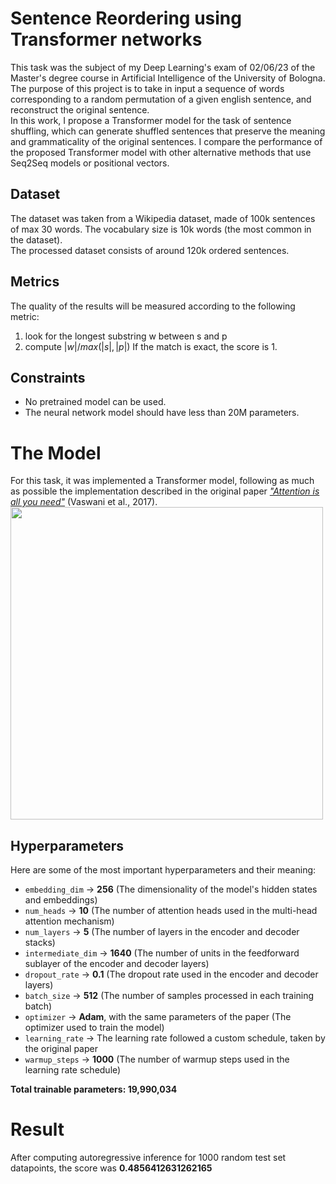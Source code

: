 # Sentence Reordering using Transformer networks
This task was the subject of my Deep Learning's exam of 02/06/23 of the Master's degree course in Artificial Intelligence of the University of Bologna.<br>
The purpose of this project is to take in input a sequence of words corresponding to a random permutation of a given english sentence, and reconstruct the original sentence. <br>
In this work, I propose a Transformer model for the task of sentence shuffling, which can generate shuffled sentences that preserve the meaning and grammaticality of the original sentences. I compare the performance of the proposed Transformer model with other alternative methods that use Seq2Seq models or positional vectors.

## Dataset
The dataset was taken from a Wikipedia dataset, made of 100k sentences of max 30 words. The vocabulary size is 10k words (the most common in the dataset).<br>
The processed dataset consists of around 120k ordered sentences.

## Metrics
The quality of the results will be measured according to the following metric:
1. look for the longest substring w between s and p
2. compute $|w|/max(|s|,|p|)$
If the match is exact, the score is 1.

## Constraints
- No pretrained model can be used.
- The neural network model should have less than 20M parameters.

# The Model
For this task, it was implemented a Transformer model, following as much as possible the implementation described in the original paper _["Attention is all you need"](https://arxiv.org/pdf/1706.03762.pdf)_ (Vaswani et al., 2017).<br>
<img src="https://github.com/danielenapo/Sentence-reordering-with-Transformers/assets/33985608/e92492f2-f7b2-482a-89fe-f6346dea61de" height="500"/>
## Hyperparameters
Here are some of the most important hyperparameters and their meaning:

- `embedding_dim` -> **256** (The dimensionality of the model's hidden states and embeddings)
- `num_heads` -> **10** (The number of attention heads used in the multi-head attention mechanism)
- `num_layers` -> **5** (The number of layers in the encoder and decoder stacks)
- `intermediate_dim` -> **1640** (The number of units in the feedforward sublayer of the encoder and decoder layers)
- `dropout_rate` -> **0.1** (The dropout rate used in the encoder and decoder layers)
- `batch_size` -> **512** (The number of samples processed in each training batch)
- `optimizer` -> **Adam**, with the same parameters of the paper (The optimizer used to train the model)
- `learning_rate` -> The learning rate followed a custom schedule, taken by the original paper
- `warmup_steps` -> **1000** (The number of warmup steps used in the learning rate schedule)

**Total trainable parameters: 19,990,034**

# Result
After computing autoregressive inference for 1000 random test set datapoints, the score was **0.4856412631262165** 


